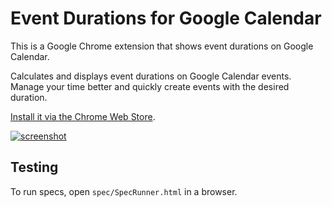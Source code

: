 # Event Durations for Google Calendar

This is a Google Chrome extension that shows event durations on Google Calendar.

Calculates and displays event durations on Google Calendar events. Manage your time better and quickly create events with the desired duration.

[Install it via the Chrome Web Store](https://chrome.google.com/webstore/detail/event-durations-for-googl/elfoibhncineionfonglaickdliaikmj).

[![screenshot](https://cloud.githubusercontent.com/assets/318214/22478441/b45eb6ea-e79e-11e6-8c7d-ab2aea61a20d.png)](https://chrome.google.com/webstore/detail/event-durations-for-googl/elfoibhncineionfonglaickdliaikmj)

## Testing

To run specs, open `spec/SpecRunner.html` in a browser.